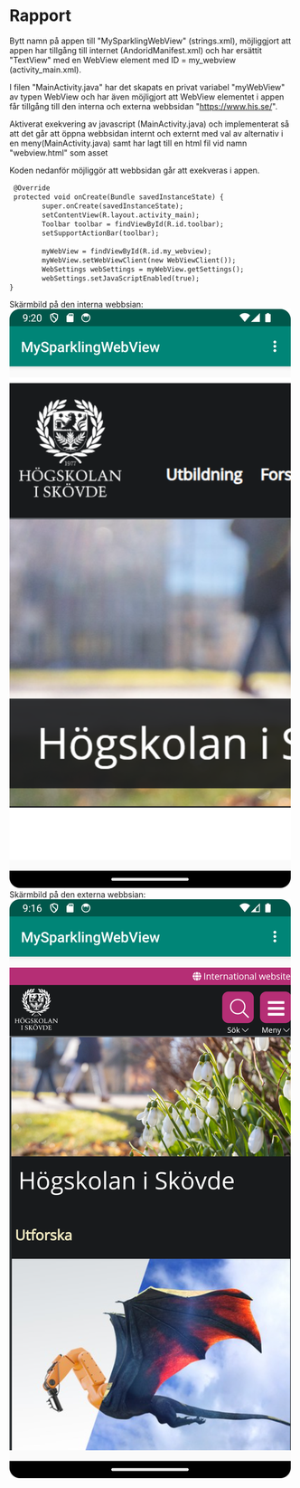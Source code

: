 
# Rapport
Bytt namn på appen till "MySparklingWebView" (strings.xml), möjliggjort att appen har tillgång 
till internet (AndoridManifest.xml) och har ersättit "TextView" med en WebView element med ID = my_webview (activity_main.xml).

I filen "MainActivity.java" har det skapats en privat variabel "myWebView" av typen WebView och har även möjligjort att WebView elementet i appen får tillgång till
den interna och externa webbsidan "https://www.his.se/".

Aktiverat exekvering av javascript (MainActivity.java) och implementerat så att det går att öppna webbsidan internt och externt
med val av alternativ i en meny(MainActivity.java) samt har lagt till en html fil vid namn "webview.html" som asset 

Koden nedanför möjliggör att webbsidan går att exekveras i appen.
```
 @Override
 protected void onCreate(Bundle savedInstanceState) {
        super.onCreate(savedInstanceState);
        setContentView(R.layout.activity_main);
        Toolbar toolbar = findViewById(R.id.toolbar);
        setSupportActionBar(toolbar);

        myWebView = findViewById(R.id.my_webview);
        myWebView.setWebViewClient(new WebViewClient());
        WebSettings webSettings = myWebView.getSettings();
        webSettings.setJavaScriptEnabled(true);
}
```
Skärmbild på den interna webbsian:
![](ScreenshotInternal.png)
Skärmbild på den externa webbsian:
![](ScreenshotExternal.png)

